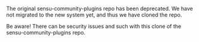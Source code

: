 The original sensu-community-plugins repo has been deprecated. We have not migrated to the new system yet, and thus we have cloned the repo.

Be aware! There can be security issues and such with this clone of the sensu-community-plugins repo.
